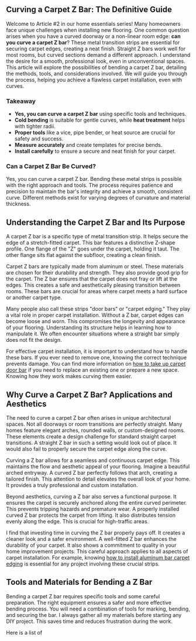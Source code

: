 ## Curving a Carpet Z Bar: The Definitive Guide

Welcome to Article #2 in our home essentials series! Many homeowners face unique challenges when installing new flooring. One common question arises when you have a curved doorway or a non-linear room edge: **can you curve a carpet Z bar**? These metal transition strips are essential for securing carpet edges, creating a neat finish. Straight Z bars work well for most rooms, but curved sections demand a different approach. I understand the desire for a smooth, professional look, even in unconventional spaces. This article will explore the possibilities of bending a carpet Z bar, detailing the methods, tools, and considerations involved. We will guide you through the process, helping you achieve a flawless carpet installation, even with curves.

### Takeaway

*   **Yes, you can curve a carpet Z bar** using specific tools and techniques.
*   **Cold bending** is suitable for gentle curves, while **heat treatment** helps with tighter radii.
*   **Proper tools** like a vice, pipe bender, or heat source are crucial for safety and success.
*   **Measure accurately** and create templates for precise bends.
*   **Install carefully** to ensure a secure and neat finish for your carpet.

### Can a Carpet Z Bar Be Curved?

Yes, you can curve a carpet Z bar. Bending these metal strips is possible with the right approach and tools. The process requires patience and precision to maintain the bar's integrity and achieve a smooth, consistent curve. Different methods exist for varying degrees of curvature and material thickness.

## Understanding the Carpet Z Bar and Its Purpose

A carpet Z bar is a specific type of metal transition strip. It helps secure the edge of a stretch-fitted carpet. This bar features a distinctive Z-shape profile. One flange of the "Z" goes under the carpet, holding it taut. The other flange sits flat against the subfloor, creating a clean finish.

Carpet Z bars are typically made from aluminum or steel. These materials are chosen for their durability and strength. They also provide good grip for the carpet. The Z bar ensures that the carpet does not fray or lift at the edges. This creates a safe and aesthetically pleasing transition between rooms. These bars are crucial for areas where carpet meets a hard surface or another carpet type.

Many people also call these strips "door bars" or "carpet edging." They play a vital role in proper carpet installation. Without a Z bar, carpet edges can become loose and worn. This compromises the longevity and appearance of your flooring. Understanding its structure helps in learning how to manipulate it. We often encounter situations where a straight bar simply does not fit the design.

For effective carpet installation, it is important to understand how to handle these bars. If you ever need to remove one, knowing the correct technique prevents damage. You can find more information on [how to take up carpet door bar](https://homeessentialsguide.com/how-to-take-up-carpet-door-bar) if you need to replace an existing one or prepare a new space. Knowing how they work makes curving them easier.

## Why Curve a Carpet Z Bar? Applications and Aesthetics

The need to curve a carpet Z bar often arises in unique architectural spaces. Not all doorways or room transitions are perfectly straight. Many homes feature elegant arches, rounded walls, or custom-designed rooms. These elements create a design challenge for standard straight carpet transitions. A straight Z bar in such a setting would look out of place. It would also fail to properly secure the carpet edge along the curve.

Curving a Z bar allows for a seamless and continuous carpet edge. This maintains the flow and aesthetic appeal of your flooring. Imagine a beautiful arched entryway. A curved Z bar perfectly follows that arch, creating a tailored finish. This attention to detail elevates the overall look of your home. It provides a truly professional and custom installation.

Beyond aesthetics, curving a Z bar also serves a functional purpose. It ensures the carpet is securely anchored along the entire curved perimeter. This prevents tripping hazards and premature wear. A properly installed curved Z bar protects the carpet from lifting. It also distributes tension evenly along the edge. This is crucial for high-traffic areas.

I find that investing time in curving the Z bar properly pays off. It creates a cleaner look and a safer environment. A well-fitted Z bar enhances the durability of your carpet. It also shows a commitment to quality in your home improvement projects. This careful approach applies to all aspects of carpet installation. For example, knowing [how to install aluminum bar carpet edging](https://homeessentialsguide.com/how-to-install-aluminum-bar-carpet-edging) is essential for any project involving these crucial strips.

## Tools and Materials for Bending a Z Bar

Bending a carpet Z bar requires specific tools and some careful preparation. The right equipment ensures a safer and more effective bending process. You will need a combination of tools for marking, bending, and securing the bar. I always gather all my materials before starting any DIY project. This saves time and reduces frustration during the work.

Here is a list of